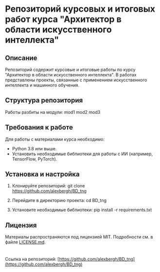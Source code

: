 # Репозиторий курсовых и итоговых работ курса "Архитектор в области искусственного интеллекта"

## Описание

Репозиторий содержит курсовые и итоговые работы по курсу "Архитектор в области искусственного интеллекта". 
В работах представлены проекты, связанные с применением искусственного интеллекта и машинного обучения.

## Структура репозитория

Работы разбиты на модули:
mod1
mod2
mod3

## Требования к работе

Для работы с материалами курса необходимо:

- Python 3.8 или выше.
- Установить необходимые библиотеки для работы с ИИ (например, TensorFlow, PyTorch).

## Установка и настройка

1. Клонируйте репозиторий:
git clone https://github.com/alexbergh/BD_tng

2. Перейдите в директорию проекта:
cd BD_tng

3. Установите необходимые библиотеки:
pip install -r requirements.txt

## Лицензия

Материалы распространяются под лицензией MIT. Подробности см. в файле [LICENSE.md](LICENSE).

#

Ссылка на репозиторий: [https://github.com/alexbergh/BD_tng](https://github.com/alexbergh/BD_tng)
